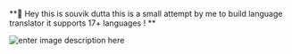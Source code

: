 **👋 Hey this is souvik dutta this is a small attempt by me to build language translator it supports 17+ languages !  ** 

![enter image description here](https://im2.ezgif.com/tmp/ezgif-2-256589f8158f.gif)
